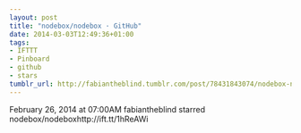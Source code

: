 ```yaml
---
layout: post
title: "nodebox/nodebox · GitHub"
date: 2014-03-03T12:49:36+01:00
tags:
- IFTTT
- Pinboard
- github
- stars
tumblr_url: http://fabiantheblind.tumblr.com/post/78431843074/nodebox-nodebox-github
---
```

February 26, 2014 at 07:00AM
fabiantheblind starred nodebox/nodeboxhttp://ift.tt/1hReAWi
